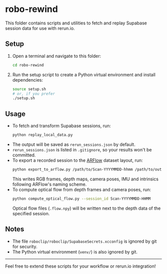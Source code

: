 # robo-rewind

This folder contains scripts and utilities to fetch and replay Supabase session data for use with rerun.io.

## Setup

1. Open a terminal and navigate to this folder:
   ```zsh
   cd robo-rewind
   ```
2. Run the setup script to create a Python virtual environment and install dependencies:
   ```zsh
   source setup.sh
   # or, if you prefer
   ./setup.sh
   ```

## Usage

- To fetch and transform Supabase sessions, run:
  ```zsh
  python replay_local_data.py
  ```
- The output will be saved as `rerun_sessions.json` by default.
- `rerun_sessions.json` is listed in `.gitignore`, so your results won't be committed.
- To export a recorded session to the [ARFlow](https://github.com/princeton-vl/ARFlow) dataset layout, run:
  ```zsh
  python export_to_arflow.py /path/to/Scan-YYYYMMDD-hhmm /path/to/output_dir
  ```
  This writes RGB frames, depth maps, camera poses, IMU and intrinsics following ARFlow's naming scheme.
- To compute optical flow from depth frames and camera poses, run:
  ```zsh
  python compute_optical_flow.py --session_id Scan-YYYYMMDD-HHMM
  ```
  Optical flow files (`.flow.npy`) will be written next to the depth data of the specified session.

## Notes
- The file `roboclip/roboclip/SupabaseSecrets.xcconfig` is ignored by git for security.
- The Python virtual environment (`venv/`) is also ignored by git.

---

Feel free to extend these scripts for your workflow or rerun.io integration!
